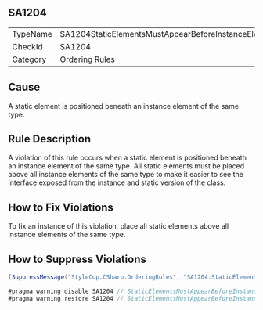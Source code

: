 ﻿## SA1204

<table>
<tr>
  <td>TypeName</td>
  <td>SA1204StaticElementsMustAppearBeforeInstanceElements</td>
</tr>
<tr>
  <td>CheckId</td>
  <td>SA1204</td>
</tr>
<tr>
  <td>Category</td>
  <td>Ordering Rules</td>
</tr>
</table>

## Cause

A static element is positioned beneath an instance element of the same type.

## Rule Description

A violation of this rule occurs when a static element is positioned beneath an instance element of the same type. All static elements must be placed above all instance elements of the same type to make it easier to see the interface exposed from the instance and static version of the class.

## How to Fix Violations

To fix an instance of this violation, place all static elements above all instance elements of the same type.

## How to Suppress Violations

```csharp
[SuppressMessage("StyleCop.CSharp.OrderingRules", "SA1204:StaticElementsMustAppearBeforeInstanceElements", Justification = "Reviewed.")]
```

```csharp
#pragma warning disable SA1204 // StaticElementsMustAppearBeforeInstanceElements
#pragma warning restore SA1204 // StaticElementsMustAppearBeforeInstanceElements
```
